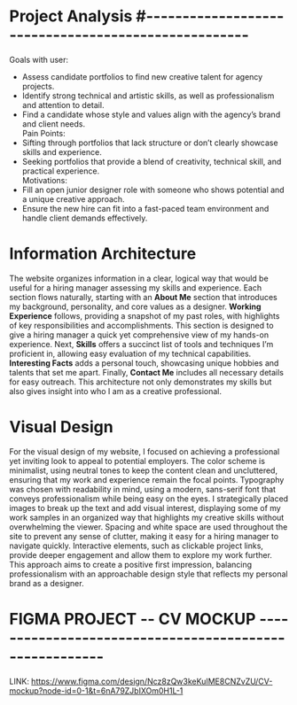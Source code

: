 # Project Analysis #----------------------------------------------------

Goals with user:  
- Assess candidate portfolios to find new creative talent for agency projects.
- Identify strong technical and artistic skills, as well as professionalism and attention to detail.
- Find a candidate whose style and values align with the agency’s brand and client needs.  
Pain Points:  
- Sifting through portfolios that lack structure or don’t clearly showcase skills and experience.
- Seeking portfolios that provide a blend of creativity, technical skill, and practical experience.  
Motivations:  
- Fill an open junior designer role with someone who shows potential and a unique creative approach.
- Ensure the new hire can fit into a fast-paced team environment and handle client demands effectively.

# Information Architecture
The website organizes information in a clear, logical way that would be useful for a hiring manager assessing my skills and experience. Each section flows naturally, starting with an **About Me** section that introduces my background, personality, and core values as a designer. **Working Experience** follows, providing a snapshot of my past roles, with highlights of key responsibilities and accomplishments. This section is designed to give a hiring manager a quick yet comprehensive view of my hands-on experience. Next, **Skills** offers a succinct list of tools and techniques I’m proficient in, allowing easy evaluation of my technical capabilities. **Interesting Facts** adds a personal touch, showcasing unique hobbies and talents that set me apart. Finally, **Contact Me** includes all necessary details for easy outreach. This architecture not only demonstrates my skills but also gives insight into who I am as a creative professional.

# Visual Design
For the visual design of my website, I focused on achieving a professional yet inviting look to appeal to potential employers. The color scheme is minimalist, using neutral tones to keep the content clean and uncluttered, ensuring that my work and experience remain the focal points. Typography was chosen with readability in mind, using a modern, sans-serif font that conveys professionalism while being easy on the eyes. I strategically placed images to break up the text and add visual interest, displaying some of my work samples in an organized way that highlights my creative skills without overwhelming the viewer. Spacing and white space are used throughout the site to prevent any sense of clutter, making it easy for a hiring manager to navigate quickly. Interactive elements, such as clickable project links, provide deeper engagement and allow them to explore my work further. This approach aims to create a positive first impression, balancing professionalism with an approachable design style that reflects my personal brand as a designer.

# FIGMA PROJECT -- CV MOCKUP -------------------------------------------------------

LINK: https://www.figma.com/design/Ncz8zQw3keKuIME8CNZvZU/CV-mockup?node-id=0-1&t=6nA79ZJbIXOm0H1L-1





